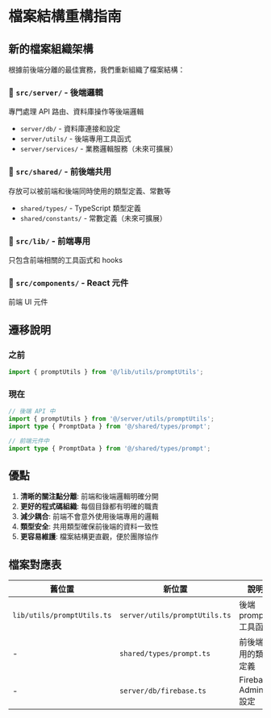 # 檔案結構重構指南

## 新的檔案組織架構

根據前後端分離的最佳實務，我們重新組織了檔案結構：

### 📁 `src/server/` - 後端邏輯
專門處理 API 路由、資料庫操作等後端邏輯

- `server/db/` - 資料庫連接和設定
- `server/utils/` - 後端專用工具函式
- `server/services/` - 業務邏輯服務（未來可擴展）

### 📁 `src/shared/` - 前後端共用
存放可以被前端和後端同時使用的類型定義、常數等

- `shared/types/` - TypeScript 類型定義
- `shared/constants/` - 常數定義（未來可擴展）

### 📁 `src/lib/` - 前端專用
只包含前端相關的工具函式和 hooks

### 📁 `src/components/` - React 元件
前端 UI 元件

## 遷移說明

### 之前
```typescript
import { promptUtils } from '@/lib/utils/promptUtils';
```

### 現在
```typescript
// 後端 API 中
import { promptUtils } from '@/server/utils/promptUtils';
import type { PromptData } from '@/shared/types/prompt';

// 前端元件中
import type { PromptData } from '@/shared/types/prompt';
```

## 優點

1. **清晰的關注點分離**: 前端和後端邏輯明確分開
2. **更好的程式碼組織**: 每個目錄都有明確的職責
3. **減少耦合**: 前端不會意外使用後端專用的邏輯
4. **類型安全**: 共用類型確保前後端的資料一致性
5. **更容易維護**: 檔案結構更直觀，便於團隊協作

## 檔案對應表

| 舊位置 | 新位置 | 說明 |
|--------|--------|------|
| `lib/utils/promptUtils.ts` | `server/utils/promptUtils.ts` | 後端 prompt 工具函式 |
| - | `shared/types/prompt.ts` | 前後端共用的類型定義 |
| - | `server/db/firebase.ts` | Firebase Admin 設定 |
